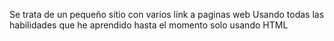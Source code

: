 Se trata de un pequeño sitio con varios link a paginas web
Usando todas las habilidades que he aprendido hasta el momento solo usando HTML
